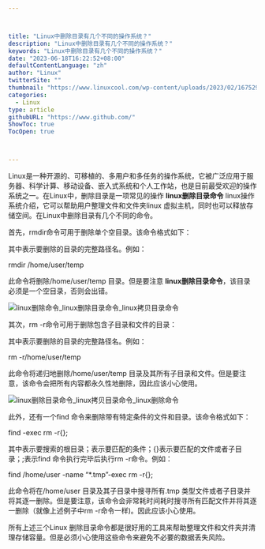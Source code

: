 ```yaml
---



title: "Linux中删除目录有几个不同的操作系统？"
description: "Linux中删除目录有几个不同的操作系统？"
keywords: "Linux中删除目录有几个不同的操作系统？"
date: "2023-06-18T16:22:52+08:00"
defaultContentLanguage: "zh"
author: "Linux"
twitterSite: ""
thumbnail: "https://www.linuxcool.com/wp-content/uploads/2023/02/1675290177923_0.png"
categories:
  - Linux
type: article
githubURL: "https://www.github.com/"
ShowToc: true
TocOpen: true



---
```


Linux是一种开源的、可移植的、多用户和多任务的操作系统，它被广泛应用于服务器、科学计算、移动设备、嵌入式系统和个人工作站，也是目前最受欢迎的操作系统之一。在Linux中，删除目录是一项常见的操作 **linux删除目录命令** linux操作系统介绍，它可以帮助用户整理文件和文件夹linux 虚拟主机，同时也可以释放存储空间。在Linux中删除目录有几个不同的命令。

首先，rmdir命令可用于删除单个空目录。该命令格式如下：

其中表示要删除的目录的完整路径名。例如：

rmdir /home/user/temp

此命令将删除/home/user/temp 目录。但是要注意 **linux删除目录命令**，该目录必须是一个空目录，否则会出错。

![linux删除命令_linux删除目录命令_linux拷贝目录命令](https://www.linuxcool.com/wp-content/uploads/2023/02/1675290177923_0.png)

其次，rm -r命令可用于删除包含子目录和文件的目录：

其中表示要删除的目录的完整路径名。例如：

rm -r/home/user/temp

此命令将递归地删除/home/user/temp 目录及其所有子目录和文件。但是要注意，该命令会把所有内容都永久性地删除，因此应该小心使用。

![linux删除目录命令_linux拷贝目录命令_linux删除命令](https://www.linuxcool.com/wp-content/uploads/2023/02/1675290177923_1.jpg)

此外，还有一个find 命令来删除带有特定条件的文件和目录。该命令格式如下：

find -exec rm -r{};

其中表示要搜索的根目录；表示要匹配的条件；{}表示要匹配的文件或者子目录；;表示find 命令执行完毕后执行rm -r命令。例如：

find /home/user -name “*.tmp”-exec rm -r{};

此命令将在/home/user 目录及其子目录中搜寻所有.tmp 类型文件或者子目录并将其逐一删除。但是要注意，该命令会非常耗时间耗时搜寻所有匹配文件并将其逐一删除（就像上述例子中rm -r命令一样)。因此应该小心使用。

所有上述三个Linux 删除目录命令都是很好用的工具来帮助整理文件和文件夹并清理存储容量。但是必须小心使用这些命令来避免不必要的数据丢失风险。